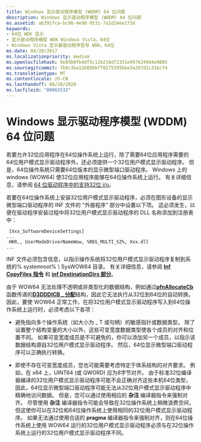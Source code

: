 ```yaml
---
title: Windows 显示驱动程序模型 (WDDM) 64 位问题
description: Windows 显示驱动程序模型 (WDDM) 64 位问题
ms.assetid: ab391fca-bc98-4e98-9531-7a1d24ee173d
keywords:
- 64位 WDK 显示
- 显示驱动程序模型 WDK Windows Vista，64位
- Windows Vista 显示器驱动程序型号 WDK，64位
ms.date: 04/20/2017
ms.localizationpriority: medium
ms.openlocfilehash: 9e85b0fb4df5c12b218d72331e997624984e9805
ms.sourcegitcommit: 7b9c3ba12b05bbf78275395bbe3a287d2c31bcf4
ms.translationtype: MT
ms.contentlocale: zh-CN
ms.lasthandoff: 08/28/2020
ms.locfileid: "89063532"
---
```

# <a name="windows-display-driver-model-wddm-64-bit-issues"></a>Windows 显示驱动程序模型 (WDDM) 64 位问题


若要允许32位应用程序在64位操作系统上运行，除了需要64位应用程序需要的64位用户模式显示驱动程序外，还必须提供一个32位用户模式显示驱动程序。 但是，64位操作系统只需要64位版本的显示微型端口驱动程序。 Windows 上的 windows (WOW64) 使32位应用程序能够在64位操作系统上运行。 有关详细信息，请参阅 [64 位驱动程序中的支持32位 i/o](../kernel/supporting-32-bit-i-o-in-your-64-bit-driver.md)。

若要在64位操作系统上安装32位用户模式显示驱动程序，必须在图形设备的显示微型端口驱动程序的 INF 文件的 "外接程序" 部分中设置以下项。 这必须发生，以便在驱动程序安装过程中将32位用户模式显示驱动程序的 DLL 名称添加到注册表中：

```inf
 [Xxx_SoftwareDeviceSettings]
...
 HKR,, UserModeDriverNameWow, %REG_MULTI_SZ%, Xxx.dll
...
```

INF 文件必须包含信息，以指示操作系统将32位用户模式显示驱动程序复制到系统的% systemroot% \\ SysWOW64 目录。 有关详细信息，请参阅 [**Inf CopyFiles 指令**](../install/inf-copyfiles-directive.md) 和 [**inf DestinationDirs 部分**](../install/inf-destinationdirs-section.md)。

由于 WOW64 无法处理不透明或非类型化的数据结构，例如通过[**pfnAllocateCb**](/windows-hardware/drivers/ddi/d3dumddi/nc-d3dumddi-pfnd3dddi_allocatecb)函数传递的[**D3DDDICB \_ 分配**](/windows-hardware/drivers/ddi/d3dumddi/ns-d3dumddi-_d3dddicb_allocate)结构，因此它无法执行从32位到64位的自动转换。 因此，要使 WOW64 正常工作，在将32位用户模式显示驱动程序写入到64位操作系统上运行时，必须考虑以下各项：

-   避免指向多个操作系统（如大小为 \_ T 或句柄）的敏感指针或数据类型。 除了设置整个结构变量的大小以外，这些可变宽度数据类型使各个成员的对齐和位置不同。 如果可变宽度成员是不可避免的，你可以添加另一个成员，以指示该数据结构源自32位用户模式显示驱动程序。 然后，64位显示微型端口驱动程序可以正确执行转换。

-   即使不存在可变宽度成员，您也可能需要考虑特定于体系结构的对齐要求。 例如，在 x64 上，UINT64 (或 QWORD) 应为8字节对齐。 由于标准32位编译器编译的32位用户模式显示驱动程序可能不会正确对齐这些本机64位类型，因此，64位显示微型端口驱动程序可能无法从32位用户模式显示驱动程序中精确地访问数据。 但是，您可以通过使用相应的 **杂注** 编译器指令来强制对齐。 尽管使用 **杂注** 编译器指令可能会导致在32位操作系统上稍微浪费空间，但这使你可以在32位和64位操作系统上使用相同的32位用户模式显示驱动程序。 如果无法通过使用合适的 **pragma** 编译器指令来强制对齐，则在64位操作系统上使用 WOW64 运行的32位用户模式显示驱动程序必须与在32位操作系统上运行的32位用户模式显示驱动程序不同。

 

